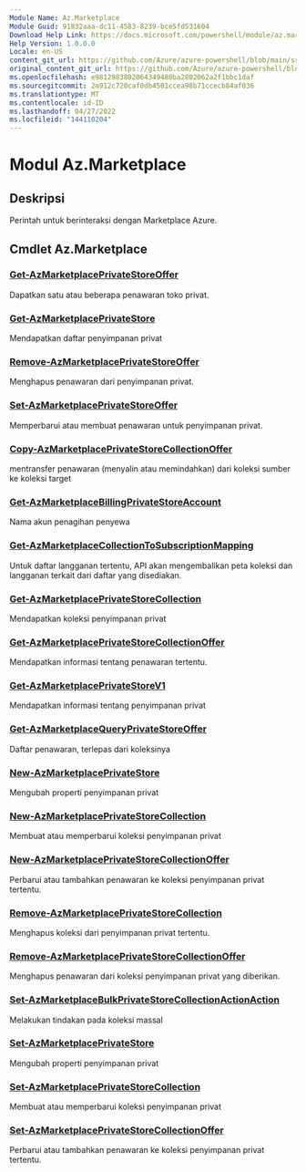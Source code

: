 ```yaml
---
Module Name: Az.Marketplace
Module Guid: 91832aaa-dc11-4583-8239-bce5fd531604
Download Help Link: https://docs.microsoft.com/powershell/module/az.marketplace
Help Version: 1.0.0.0
Locale: en-US
content_git_url: https://github.com/Azure/azure-powershell/blob/main/src/Marketplace/Marketplace/help/Az.Marketplace.md
original_content_git_url: https://github.com/Azure/azure-powershell/blob/main/src/Marketplace/Marketplace/help/Az.Marketplace.md
ms.openlocfilehash: e9812983802064349480ba2802062a2f1bbc1daf
ms.sourcegitcommit: 2a912c720caf0db4501ccea98b71ccecb84af036
ms.translationtype: MT
ms.contentlocale: id-ID
ms.lasthandoff: 04/27/2022
ms.locfileid: "144110204"
---
```

# Modul Az.Marketplace
## Deskripsi
Perintah untuk berinteraksi dengan Marketplace Azure.

## Cmdlet Az.Marketplace
### [Get-AzMarketplacePrivateStoreOffer](Get-AzMarketplacePrivateStoreOffer.md)
Dapatkan satu atau beberapa penawaran toko privat.

### [Get-AzMarketplacePrivateStore](Get-AzMarketplacePrivateStore.md)
Mendapatkan daftar penyimpanan privat

### [Remove-AzMarketplacePrivateStoreOffer](Remove-AzMarketplacePrivateStoreOffer.md)
Menghapus penawaran dari penyimpanan privat.

### [Set-AzMarketplacePrivateStoreOffer](Set-AzMarketplacePrivateStoreOffer.md)
Memperbarui atau membuat penawaran untuk penyimpanan privat.


### [Copy-AzMarketplacePrivateStoreCollectionOffer](Copy-AzMarketplacePrivateStoreCollectionOffer.md)
mentransfer penawaran (menyalin atau memindahkan) dari koleksi sumber ke koleksi target

### [Get-AzMarketplaceBillingPrivateStoreAccount](Get-AzMarketplaceBillingPrivateStoreAccount.md)
Nama akun penagihan penyewa

### [Get-AzMarketplaceCollectionToSubscriptionMapping](Get-AzMarketplaceCollectionToSubscriptionMapping.md)
Untuk daftar langganan tertentu, API akan mengembalikan peta koleksi dan langganan terkait dari daftar yang disediakan.

### [Get-AzMarketplacePrivateStoreCollection](Get-AzMarketplacePrivateStoreCollection.md)
Mendapatkan koleksi penyimpanan privat

### [Get-AzMarketplacePrivateStoreCollectionOffer](Get-AzMarketplacePrivateStoreCollectionOffer.md)
Mendapatkan informasi tentang penawaran tertentu.

### [Get-AzMarketplacePrivateStoreV1](Get-AzMarketplacePrivateStoreV1.md)
Mendapatkan informasi tentang penyimpanan privat

### [Get-AzMarketplaceQueryPrivateStoreOffer](Get-AzMarketplaceQueryPrivateStoreOffer.md)
Daftar penawaran, terlepas dari koleksinya

### [New-AzMarketplacePrivateStore](New-AzMarketplacePrivateStore.md)
Mengubah properti penyimpanan privat

### [New-AzMarketplacePrivateStoreCollection](New-AzMarketplacePrivateStoreCollection.md)
Membuat atau memperbarui koleksi penyimpanan privat

### [New-AzMarketplacePrivateStoreCollectionOffer](New-AzMarketplacePrivateStoreCollectionOffer.md)
Perbarui atau tambahkan penawaran ke koleksi penyimpanan privat tertentu.

### [Remove-AzMarketplacePrivateStoreCollection](Remove-AzMarketplacePrivateStoreCollection.md)
Menghapus koleksi dari penyimpanan privat tertentu.

### [Remove-AzMarketplacePrivateStoreCollectionOffer](Remove-AzMarketplacePrivateStoreCollectionOffer.md)
Menghapus penawaran dari koleksi penyimpanan privat yang diberikan.

### [Set-AzMarketplaceBulkPrivateStoreCollectionActionAction](Set-AzMarketplaceBulkPrivateStoreCollectionAction.md)
Melakukan tindakan pada koleksi massal

### [Set-AzMarketplacePrivateStore](Set-AzMarketplacePrivateStore.md)
Mengubah properti penyimpanan privat

### [Set-AzMarketplacePrivateStoreCollection](Set-AzMarketplacePrivateStoreCollection.md)
Membuat atau memperbarui koleksi penyimpanan privat

### [Set-AzMarketplacePrivateStoreCollectionOffer](Set-AzMarketplacePrivateStoreCollectionOffer.md)
Perbarui atau tambahkan penawaran ke koleksi penyimpanan privat tertentu.
